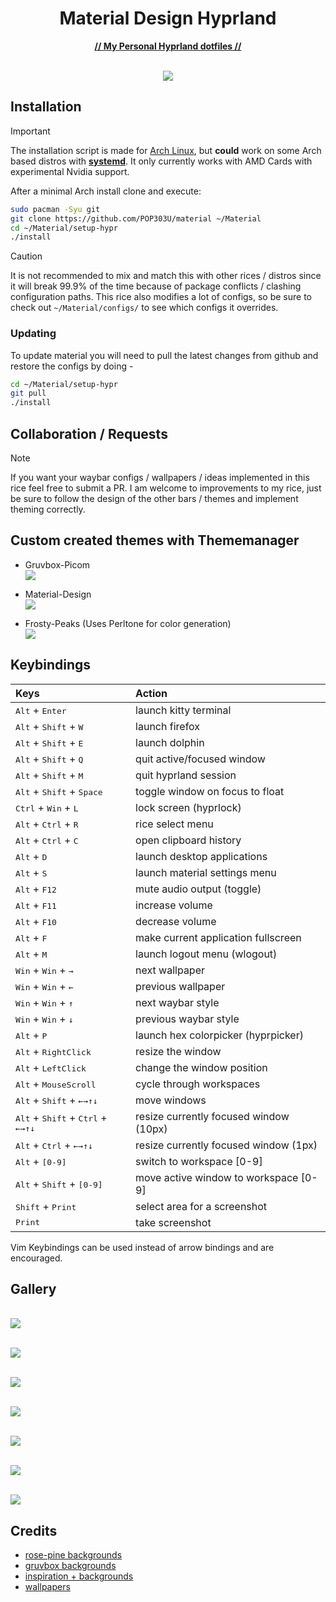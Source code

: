 <div align="center">
<h1> Material Design Hyprland </h1>
<p><b><u>// My Personal Hyprland dotfiles //</u></b></p>
<br><img src="https://raw.githubusercontent.com/POP303U/material/main/assets/Perltone_Preview.png"/><br></div>

## Installation

> [!Important] 
> The installation script is made for [Arch Linux](https://archlinux.org), but **could** work on some Arch based distros with **[systemd](https://systemd.io)**.
> It only currently works with AMD Cards with experimental Nvidia support.

After a minimal Arch install clone and execute:

```sh
sudo pacman -Syu git
git clone https://github.com/POP303U/material ~/Material
cd ~/Material/setup-hypr
./install
```

> [!Caution]
> It is not recommended to mix and match this with other rices / distros since it will break 99.9% of the time because of package conflicts / clashing configuration paths.
> This rice also modifies a lot of configs, so be sure to check out `~/Material/configs/` to see which configs it overrides. 

### Updating
To update material you will need to pull the latest changes from github and restore the configs by doing -

```sh
cd ~/Material/setup-hypr
git pull
./install
```

## Collaboration / Requests
> [!Note] 
> If you want your waybar configs / wallpapers / ideas implemented in this rice feel free to submit a PR. 
> I am welcome to improvements to my rice, just be sure to follow the design of the other bars / themes and implement theming correctly.

## Custom created themes with Thememanager

* Gruvbox-Picom
<br><img src="https://raw.githubusercontent.com/POP303U/material/main/assets/Gruvbox-Picom.png"/><br></div>

* Material-Design
<br><img src="https://raw.githubusercontent.com/POP303U/material/main/assets/Material-Design.png"/><br></div>

* Frosty-Peaks (Uses Perltone for color generation)
<br><img src="https://raw.githubusercontent.com/POP303U/material/main/assets/Frosty-Peaks.png"/><br></div>

## Keybindings

| Keys | Action |
| :--  | :-- |
| <kbd>Alt</kbd> + <kbd>Enter</kbd>| launch kitty terminal
| <kbd>Alt</kbd> + <kbd>Shift</kbd> + <kbd>W</kbd>| launch firefox
| <kbd>Alt</kbd> + <kbd>Shift</kbd> + <kbd>E</kbd> | launch dolphin
| <kbd>Alt</kbd> + <kbd>Shift</kbd> + <kbd>Q</kbd>| quit active/focused window
| <kbd>Alt</kbd> + <kbd>Shift</kbd> + <kbd>M</kbd>| quit hyprland session
| <kbd>Alt</kbd> + <kbd>Shift</kbd> + <kbd>Space</kbd> | toggle window on focus to float
| <kbd>Ctrl</kbd> + <kbd>Win</kbd> + <kbd>L</kbd> | lock screen (hyprlock)
| <kbd>Alt</kbd> + <kbd>Ctrl</kbd> + <kbd>R</kbd> | rice select menu
| <kbd>Alt</kbd> + <kbd>Ctrl</kbd> + <kbd>C</kbd> | open clipboard history
| <kbd>Alt</kbd> + <kbd>D</kbd> | launch desktop applications
| <kbd>Alt</kbd> + <kbd>S</kbd> | launch material settings menu
| <kbd>Alt</kbd> + <kbd>F12</kbd> | mute audio output (toggle)
| <kbd>Alt</kbd> + <kbd>F11</kbd>| increase volume
| <kbd>Alt</kbd> + <kbd>F10</kbd>| decrease volume
| <kbd>Alt</kbd> + <kbd>F</kbd> | make current application fullscreen
| <kbd>Alt</kbd> + <kbd>M</kbd> | launch logout menu (wlogout)
| <kbd>Win</kbd> + <kbd>Win</kbd> + <kbd>→</kbd> | next wallpaper
| <kbd>Win</kbd> + <kbd>Win</kbd> + <kbd>←</kbd> | previous wallpaper
| <kbd>Win</kbd> + <kbd>Win</kbd> + <kbd>↑</kbd> | next waybar style
| <kbd>Win</kbd> + <kbd>Win</kbd> + <kbd>↓</kbd> | previous waybar style
| <kbd>Alt</kbd> + <kbd>P</kbd> | launch hex colorpicker (hyprpicker)
| <kbd>Alt</kbd> + <kbd>RightClick</kbd> | resize the window
| <kbd>Alt</kbd> + <kbd>LeftClick</kbd> | change the window position
| <kbd>Alt</kbd> + <kbd>MouseScroll</kbd> | cycle through workspaces
| <kbd>Alt</kbd> + <kbd>Shift</kbd> + <kbd>←</kbd><kbd>→</kbd><kbd>↑</kbd><kbd>↓</kbd>| move windows
| <kbd>Alt</kbd> + <kbd>Shift</kbd> + <kbd>Ctrl</kbd> + <kbd>←</kbd><kbd>→</kbd><kbd>↑</kbd><kbd>↓</kbd>| resize currently focused window (10px)
| <kbd>Alt</kbd> + <kbd>Ctrl</kbd> + <kbd>←</kbd><kbd>→</kbd><kbd>↑</kbd><kbd>↓</kbd>| resize currently focused window (1px)
| <kbd>Alt</kbd> + <kbd>[0-9]</kbd> | switch to workspace [0-9]
| <kbd>Alt</kbd> + <kbd>Shift</kbd> + <kbd>[0-9]</kbd> | move active window to workspace [0-9]
| <kbd>Shift</kbd> + <kbd>Print</kbd>  | select area for a screenshot
| <kbd>Print</kbd> | take screenshot

Vim Keybindings can be used instead of arrow bindings and are encouraged.

## Gallery

<br><img src="https://raw.githubusercontent.com/POP303U/material/main/assets/gallery/preview_1.png"/><br></div>

<br><img src="https://raw.githubusercontent.com/POP303U/material/main/assets/gallery/preview_2.png"/><br></div>

<br><img src="https://raw.githubusercontent.com/POP303U/material/main/assets/gallery/preview_3.png"/><br></div>

<br><img src="https://raw.githubusercontent.com/POP303U/material/main/assets/gallery/preview_4.png"/><br></div>

<br><img src="https://raw.githubusercontent.com/POP303U/material/main/assets/gallery/preview_5.png"/><br></div>

<br><img src="https://raw.githubusercontent.com/POP303U/material/main/assets/gallery/preview_6.png"/><br></div>

<br><img src="https://raw.githubusercontent.com/POP303U/material/main/assets/gallery/preview_7.png"/><br></div>

## Credits
- [rose-pine backgrounds](https://github.com/the-argus/wallpapers)
- [gruvbox backgrounds](https://gruvbox-wallpapers.pages.dev)
- [inspiration + backgrounds](https://github.com/prasanthrangan/hyprdots)
- [wallpapers](https://www.wallpaperflare.com)
